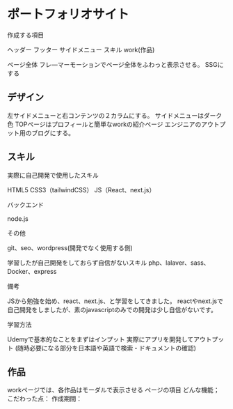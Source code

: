 # ポートフォリオサイト

作成する項目

ヘッダー
フッター
サイドメニュー
スキル
work(作品)

ページ全体
フレ―マーモーションでページ全体をふわっと表示させる。
SSGにする

##  デザイン

左サイドメニューと右コンテンツの２カラムにする。
サイドメニューはダーク色
TOPページはプロフィールと簡単なworkの紹介ページ
エンジニアのアウトプット用のブログにする。

##  スキル

実際に自己開発で使用したスキル

HTML5
CSS3（tailwindCSS）
JS（React、next.js）

バックエンド

node.js

その他

git、seo、wordpress(開発でなく使用する側)


学習したが自己開発をしておらず自信がないスキル
php、lalaver、sass、Docker、express


備考

JSから勉強を始め、react、next.js、と学習をしてきました。
reactやnext.jsで自己開発をしましたが、素のjavascriptのみでの開発は少し自信がないです。


学習方法

Udemyで基本的なことをまずはインプット
実際にアプリを開発してアウトプット
(随時必要になる部分を日本語や英語で検索・ドキュメントの確認)


##  作品

workページでは、各作品はモーダルで表示させる
ページの項目
どんな機能；
こだわった点：
作成期間：



